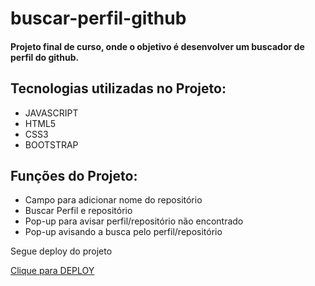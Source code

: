 # buscar-perfil-github
<h4>Projeto final de curso, onde o objetivo é desenvolver um buscador de perfil do github.</h4>

<h2>Tecnologias utilizadas no Projeto:</h2>
<ul> 
 <li>JAVASCRIPT</li>
 <li>HTML5</li>
 <li>CSS3</li>
 <li>BOOTSTRAP</li>
</ul>

<h2>Funções do Projeto:</h2>
<ul> 
 <li>Campo para adicionar nome do repositório</li>
 <li>Buscar Perfil e repositório</li>
 <li>Pop-up para avisar perfil/repositório não encontrado</li>
 <li>Pop-up avisando a busca pelo perfil/repositório</li>
 
</ul>

<p>Segue deploy do projeto</p>
<a class="nav-link" href="https://lista-de-tarefa-kjeb-a6mtblrh2-jhoncosta1.vercel.app/">Clique para DEPLOY</a>

